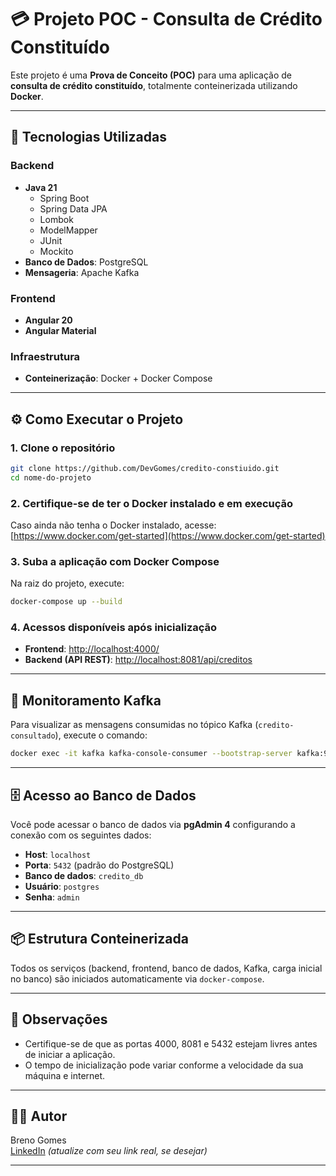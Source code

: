 # 💳 Projeto POC - Consulta de Crédito Constituído

Este projeto é uma **Prova de Conceito (POC)** para uma aplicação de **consulta de crédito constituído**, totalmente conteinerizada utilizando **Docker**.

---

## 🚀 Tecnologias Utilizadas

### Backend
- **Java 21**
  - Spring Boot
  - Spring Data JPA
  - Lombok
  - ModelMapper
  - JUnit
  - Mockito
- **Banco de Dados**: PostgreSQL
- **Mensageria**: Apache Kafka

### Frontend
- **Angular 20**
- **Angular Material**

### Infraestrutura
- **Conteinerização**: Docker + Docker Compose

---

## ⚙️ Como Executar o Projeto

### 1. Clone o repositório

```bash
git clone https://github.com/DevGomes/credito-constiuido.git
cd nome-do-projeto
```

### 2. Certifique-se de ter o Docker instalado e em execução

Caso ainda não tenha o Docker instalado, acesse: [https://www.docker.com/get-started](https://www.docker.com/get-started)

### 3. Suba a aplicação com Docker Compose

Na raiz do projeto, execute:

```bash
docker-compose up --build
```

### 4. Acessos disponíveis após inicialização

- **Frontend**: [http://localhost:4000/](http://localhost:4000/)
- **Backend (API REST)**: [http://localhost:8081/api/creditos](http://localhost:8081/api/creditos)

---

## 🔁 Monitoramento Kafka

Para visualizar as mensagens consumidas no tópico Kafka (`credito-consultado`), execute o comando:

```bash
docker exec -it kafka kafka-console-consumer --bootstrap-server kafka:9092 --topic credito-consultado --from-beginning
```

---

## 🗄️ Acesso ao Banco de Dados

Você pode acessar o banco de dados via **pgAdmin 4** configurando a conexão com os seguintes dados:

- **Host**: `localhost`
- **Porta**: `5432` (padrão do PostgreSQL)
- **Banco de dados**: `credito_db`
- **Usuário**: `postgres`
- **Senha**: `admin`

---

## 📦 Estrutura Conteinerizada

Todos os serviços (backend, frontend, banco de dados, Kafka, carga inicial no banco) são iniciados automaticamente via `docker-compose`.

---

## 📌 Observações

- Certifique-se de que as portas 4000, 8081 e 5432 estejam livres antes de iniciar a aplicação.
- O tempo de inicialização pode variar conforme a velocidade da sua máquina e internet.

---

## 🧑‍💻 Autor

Breno Gomes  
[LinkedIn](https://www.linkedin.com/in/breno-gomes-772a2431/) *(atualize com seu link real, se desejar)*

---